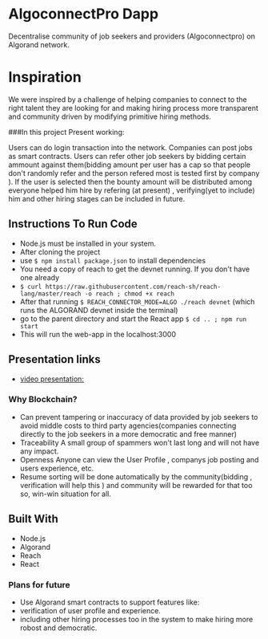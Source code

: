 # AlgoconnectPro Dapp
Decentralise community of job seekers and providers (Algoconnectpro) on Algorand network.

# Inspiration

We were inspired by a challenge of helping companies to connect to the right talent they are looking for and making hiring process more transparent and community driven by modifying primitive hiring methods.

###In this project Present working:

Users can do login transaction into the network. Companies can post jobs as smart contracts. Users can refer other job seekers by bidding certain ammount against them(bidding amount per user has a cap  so that people don't randomly refer and the person refered most is tested first by company ). If the user is selected then the bounty amount will be distributed among  everyone helped him hire by refering (at present) , verifying(yet to include) him and other hiring stages can be included in future.


## Instructions To Run Code

* Node.js must be installed in your system.
* After cloning the project 
* use `$ npm install package.json` to install dependencies
* You need a copy of reach to get the devnet running. If you don't have one already
* `$ curl https://raw.githubusercontent.com/reach-sh/reach-lang/master/reach -o reach ; chmod +x reach`
* After that running `$ REACH_CONNECTOR_MODE=ALGO ./reach devnet` (which runs the ALGORAND devnet inside the terminal)
* go to the parent directory and start the React app `$ cd .. ; npm run start` 
* This will run the web-app in the localhost:3000


## Presentation links
* [video presentation:](https://www.youtube.com/watch?v=ECAwDtmf7ak)

### Why Blockchain?

* Can prevent tampering or inaccuracy of data provided by job seekers to avoid middle costs to third party agencies(companies connecting directly to the job seekers in a more democratic and free manner)
* Traceability A small group of spammers won't last long and will not have any impact. 
* Openness Anyone can view the User Profile , companys job posting and users experience, etc.
* Resume sorting will be done automatically by the community(bidding , verification will help this ) and community will be rewarded for that too so, win-win situation for all.

## Built With

* Node.js 
* Algorand 
* Reach
* React

### Plans for future

* Use Algorand smart contracts to support features like: 
* verification of user profile and experience.
* including other hiring processes too in the system to make hiring more robost and democratic.
